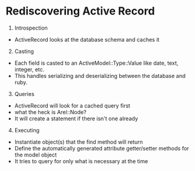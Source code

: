 # Rediscovering Active Record
1. Introspection
  - ActiveRecord looks at the database schema and caches it
2. Casting
  - Each field is casted to an ActiveModel::Type::Value like date, text, integer, etc.
  - This handles serializing and deserializing between the database and ruby.
3. Queries
  - ActiveRecord will look for a cached query first
  - what the heck is Arel::Node?
  - It will create a statement if there isn't one already
4. Executing
  - Instantiate object(s) that the find method will return
  - Define the automatically generated attribute getter/setter methods for the model object
  - It tries to query for only what is necessary at the time
